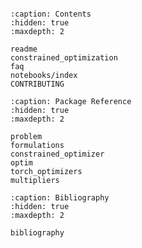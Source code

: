```{include} ../../README.md
```

```{toctree}
:caption: Contents
:hidden: true
:maxdepth: 2

readme
constrained_optimization
faq
notebooks/index
CONTRIBUTING
```

```{toctree}
:caption: Package Reference
:hidden: true
:maxdepth: 2

problem
formulations
constrained_optimizer
optim
torch_optimizers
multipliers
```

```{toctree}
:caption: Bibliography
:hidden: true
:maxdepth: 2

bibliography
```
